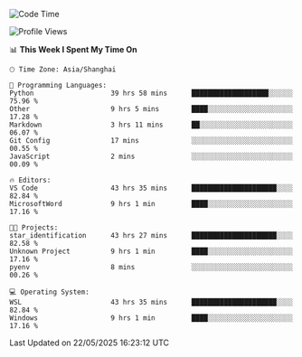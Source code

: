 <!--START_SECTION:waka-->
![Code Time](http://img.shields.io/badge/Code%20Time-2%2C903%20hrs%2015%20mins-blue)

![Profile Views](http://img.shields.io/badge/Profile%20Views-0-blue)

📊 **This Week I Spent My Time On** 

```text
🕑︎ Time Zone: Asia/Shanghai

💬 Programming Languages: 
Python                   39 hrs 58 mins      ███████████████████░░░░░░   75.96 % 
Other                    9 hrs 5 mins        ████░░░░░░░░░░░░░░░░░░░░░   17.28 % 
Markdown                 3 hrs 11 mins       ██░░░░░░░░░░░░░░░░░░░░░░░   06.07 % 
Git Config               17 mins             ░░░░░░░░░░░░░░░░░░░░░░░░░   00.55 % 
JavaScript               2 mins              ░░░░░░░░░░░░░░░░░░░░░░░░░   00.09 % 

🔥 Editors: 
VS Code                  43 hrs 35 mins      █████████████████████░░░░   82.84 % 
MicrosoftWord            9 hrs 1 min         ████░░░░░░░░░░░░░░░░░░░░░   17.16 % 

🐱‍💻 Projects: 
star_identification      43 hrs 27 mins      █████████████████████░░░░   82.58 % 
Unknown Project          9 hrs 1 min         ████░░░░░░░░░░░░░░░░░░░░░   17.16 % 
pyenv                    8 mins              ░░░░░░░░░░░░░░░░░░░░░░░░░   00.26 % 

💻 Operating System: 
WSL                      43 hrs 35 mins      █████████████████████░░░░   82.84 % 
Windows                  9 hrs 1 min         ████░░░░░░░░░░░░░░░░░░░░░   17.16 % 
```


 Last Updated on 22/05/2025 16:23:12 UTC
<!--END_SECTION:waka-->